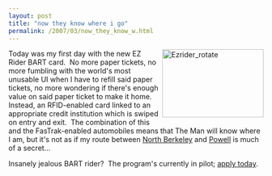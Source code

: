 ```yaml
---
layout: post
title: "now they know where i go"
permalink: /2007/03/now_they_know_w.html
---
```


<p><a onclick="window.open(this.href, '_blank', 'width=258,height=175,scrollbars=no,resizable=no,toolbar=no,directories=no,location=no,menubar=no,status=no,left=0,top=0'); return false" href="http://sippey.typepad.com/.shared/image.html?/photos/uncategorized/2007/03/26/ezrider_rotate.gif"><img width="200" height="135" border="0" src="https://sippey.typepad.com/filtered/images/2007/03/26/ezrider_rotate.gif" title="Ezrider_rotate" alt="Ezrider_rotate" style="margin: 0px 0px 5px 5px; float: right;" /></a>
Today was my first day with the new EZ Rider BART card.&nbsp; No more paper tickets, no more fumbling with the world's most unusable UI when I have to refill said paper tickets, no more wondering if there's enough value on said paper ticket to make it home.&nbsp; Instead, an RFID-enabled card linked to an appropriate credit institution which is swiped on entry and exit.&nbsp; The combination of this and the FasTrak-enabled automobiles means that The Man will know where I am, but it's not as if my route between <a href="http://www.bart.gov/stations/stationGuide/stationOverview_NBRK.asp">North Berkeley</a> and <a href="http://www.bart.gov/stations/stationGuide/stationOverview_POWEL.asp">Powell</a> is much of a secret...</p>

<p>Insanely jealous BART rider?&nbsp; The program's currently in pilot; <a href="http://www.bart.gov/news/features/features20061018.asp">apply today</a>.</p>


